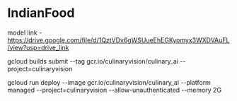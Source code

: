 # IndianFood

model link - https://drive.google.com/file/d/1QztVDv6gWSUueEhEGKyomyx3WXDVAuFL/view?usp=drive_link

gcloud builds submit --tag gcr.io/culinaryvision/culinary_ai  --project=culinaryvision

gcloud run deploy --image gcr.io/culinaryvision/culinary_ai --platform managed  --project=culinaryvision --allow-unauthenticated --memory 2G